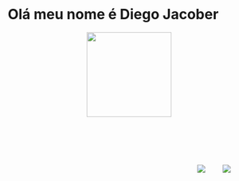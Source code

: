 <div align="center">
        <h1>Olá meu nome é Diego Jacober</h1>
        <a href="https://github.com/Diegojacober"></a>
<!--         <img height="170em" src="https://github-readme-stats.vercel.app/api?username=diegojacober&show_icons=true&theme=github_dark&include_all_commits=true&count_private=true"/> -->
<!--         <img height="170em" src="https://github-readme-streak-stats.herokuapp.com/?user=diegojacober&theme=radical&hide_border=true&count_private=true"/> -->
        <img height="170em" src="https://github-readme-stats.vercel.app/api/top-langs/?username=diegojacober&layout=compact&langs_count=7&theme=radical"/>
<!--         <img height="" src="https://github-readme-stats.vercel.app/api/top-langs/?username=diegojacober&langs_count=8&theme=radical"/> -->
        
    </div>
<!--     ![](https://github-readme-streak-stats.herokuapp.com/?user=diegojacober&theme=radical&hide_border=false)<br/> -->
    
<!--    <div align="center" style="display: inline_block"><br>
        <img align="center" alt="Diego-php" height="30" width="40" src="https://cdn.jsdelivr.net/gh/devicons/devicon/icons/php/php-plain.svg" />
        <img align="center" alt="Diego-mysql" height="30" width="40" src="https://cdn.jsdelivr.net/gh/devicons/devicon/icons/mysql/mysql-original-wordmark.svg" />
        <img align="center" alt="Diego-bootstrap" height="30" width="40" src="https://cdn.jsdelivr.net/gh/devicons/devicon/icons/bootstrap/bootstrap-original.svg" />
        <img align="center" alt="Diego-Jquery" height="30" width="40" src="https://raw.githubusercontent.com/devicons/devicon/master/icons/jquery/jquery-plain.svg">
        <img align="center" alt="Diego-Js" height="30" width="40" src="https://raw.githubusercontent.com/devicons/devicon/master/icons/javascript/javascript-plain.svg">
        <img align="center" alt="Diego-CSS" height="30" width="40" src="https://raw.githubusercontent.com/devicons/devicon/master/icons/css3/css3-original.svg">
        <img align="center" alt="Diego-Laravel" height="30" width="40" src="https://raw.githubusercontent.com/devicons/devicon/master/icons/laravel/laravel-plain.svg">
    </div>  -->
    
    
    
    <div align="end">
        <a href="https://api.whatsapp.com/send?phone=5519983530073&text=Ol%C3%A1%2C%20Que%20bom%20que%20chegou%20at%C3%A9%20aqui!" target="_blank"><img src="https://img.shields.io/badge/WhatsApp-%25D366?style=for-the-badge&logo=whatsapp&logoColor=white" target="_blank"></a>
        <a href="https://www.linkedin.com/in/diego-jacober-0a6b5b1b5" target="_blank"><img src="https://img.shields.io/badge/-LinkedIn-%230077B5?style=for-the-badge&logo=linkedin&logoColor=white" target="_blank"></a>
    </div>

    
